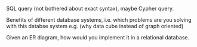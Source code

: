 SQL query (not bothered about exact syntax), maybe Cypher query.

Benefits of different database systems, i.e. which problems are you solving with this databse system e.g. (why data cube instead of graph oriented)

Given an ER diagram, how would you implement it in a relational database.
